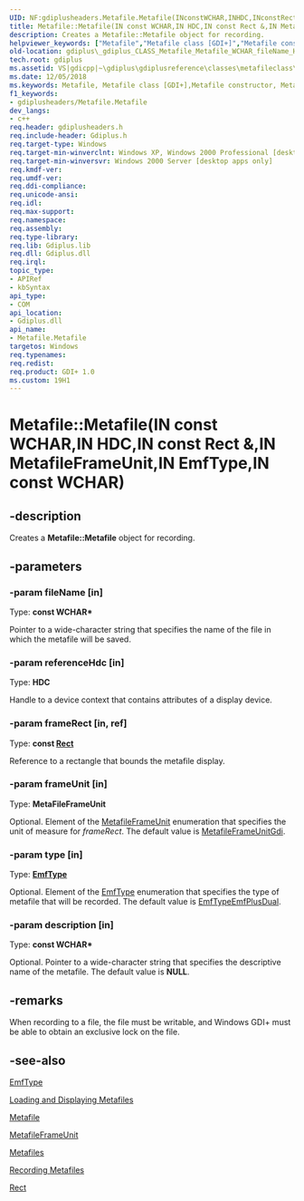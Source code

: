 ```yaml
---
UID: NF:gdiplusheaders.Metafile.Metafile(INconstWCHAR,INHDC,INconstRect&,INMetafileFrameUnit,INEmfType,INconstWCHAR)
title: Metafile::Metafile(IN const WCHAR,IN HDC,IN const Rect &,IN MetafileFrameUnit,IN EmfType,IN const WCHAR) (gdiplusheaders.h)
description: Creates a Metafile::Metafile object for recording.
helpviewer_keywords: ["Metafile","Metafile class [GDI+]","Metafile constructor","Metafile constructor [GDI+]","Metafile constructor [GDI+]","Metafile class","Metafile.Metafile","Metafile.Metafile(IN const WCHAR","IN HDC","IN const Rect &","IN MetafileFrameUnit","IN EmfType","IN const WCHAR)","Metafile.Metafile(const WCHAR*","HDC","const Rect&","MetaFileFrameUnit","EmfType","const WCHAR*)","Metafile::Metafile","Metafile::Metafile(IN const WCHAR","IN HDC","IN const Rect &","IN MetafileFrameUnit","IN EmfType","IN const WCHAR)","_gdiplus_CLASS_Metafile_Metafile_WCHAR_fileName_HDC_referenceHdc_Rect_frameRect_MetafileFrameUnit_fr","gdiplus._gdiplus_CLASS_Metafile_Metafile_WCHAR_fileName_HDC_referenceHdc_Rect_frameRect_MetafileFrameUnit_fr"]
old-location: gdiplus\_gdiplus_CLASS_Metafile_Metafile_WCHAR_fileName_HDC_referenceHdc_Rect_frameRect_MetafileFrameUnit_fr.htm
tech.root: gdiplus
ms.assetid: VS|gdicpp|~\gdiplus\gdiplusreference\classes\metafileclass\metafileconstructors\metafile_42wcharfilename_hdcreferencehdc_rectampf.htm
ms.date: 12/05/2018
ms.keywords: Metafile, Metafile class [GDI+],Metafile constructor, Metafile constructor [GDI+], Metafile constructor [GDI+],Metafile class, Metafile.Metafile, Metafile.Metafile(IN const WCHAR,IN HDC,IN const Rect &,IN MetafileFrameUnit,IN EmfType,IN const WCHAR), Metafile.Metafile(const WCHAR*,HDC,const Rect&,MetaFileFrameUnit,EmfType,const WCHAR*), Metafile::Metafile, Metafile::Metafile(IN const WCHAR,IN HDC,IN const Rect &,IN MetafileFrameUnit,IN EmfType,IN const WCHAR), _gdiplus_CLASS_Metafile_Metafile_WCHAR_fileName_HDC_referenceHdc_Rect_frameRect_MetafileFrameUnit_fr, gdiplus._gdiplus_CLASS_Metafile_Metafile_WCHAR_fileName_HDC_referenceHdc_Rect_frameRect_MetafileFrameUnit_fr
f1_keywords:
- gdiplusheaders/Metafile.Metafile
dev_langs:
- c++
req.header: gdiplusheaders.h
req.include-header: Gdiplus.h
req.target-type: Windows
req.target-min-winverclnt: Windows XP, Windows 2000 Professional [desktop apps only]
req.target-min-winversvr: Windows 2000 Server [desktop apps only]
req.kmdf-ver: 
req.umdf-ver: 
req.ddi-compliance: 
req.unicode-ansi: 
req.idl: 
req.max-support: 
req.namespace: 
req.assembly: 
req.type-library: 
req.lib: Gdiplus.lib
req.dll: Gdiplus.dll
req.irql: 
topic_type:
- APIRef
- kbSyntax
api_type:
- COM
api_location:
- Gdiplus.dll
api_name:
- Metafile.Metafile
targetos: Windows
req.typenames: 
req.redist: 
req.product: GDI+ 1.0
ms.custom: 19H1
---
```


# Metafile::Metafile(IN const WCHAR,IN HDC,IN const Rect &,IN MetafileFrameUnit,IN EmfType,IN const WCHAR)


## -description


Creates a <b>Metafile::Metafile</b> object for recording.


## -parameters




### -param fileName [in]

Type: <b>const WCHAR*</b>

Pointer to a wide-character string that specifies the name of the file in which the metafile will be saved. 


### -param referenceHdc [in]

Type: <b>HDC</b>

Handle to a device context that contains attributes of a display device. 


### -param frameRect [in, ref]

Type: <b>const <a href="https://docs.microsoft.com/windows/desktop/api/gdiplustypes/nl-gdiplustypes-rect">Rect</a></b>

Reference to a rectangle that bounds the metafile display. 


### -param frameUnit [in]

Type: <b>MetaFileFrameUnit</b>

Optional. Element of the <a href="https://docs.microsoft.com/windows/desktop/api/gdiplusenums/ne-gdiplusenums-metafileframeunit">MetafileFrameUnit</a> enumeration that specifies the unit of measure for <i>frameRect</i>. The default value is <a href="https://docs.microsoft.com/windows/desktop/api/gdiplusenums/ne-gdiplusenums-metafileframeunit">MetafileFrameUnitGdi</a>. 


### -param type [in]

Type: <b><a href="https://docs.microsoft.com/windows/desktop/api/gdiplusenums/ne-gdiplusenums-emftype">EmfType</a></b>

Optional. Element of the <a href="https://docs.microsoft.com/windows/desktop/api/gdiplusenums/ne-gdiplusenums-emftype">EmfType</a> enumeration that specifies the type of metafile that will be recorded. The default value is <a href="https://docs.microsoft.com/windows/desktop/api/gdiplusenums/ne-gdiplusenums-metafileframeunit">EmfTypeEmfPlusDual</a>. 


### -param description [in]

Type: <b>const WCHAR*</b>

Optional. Pointer to a wide-character string that specifies the descriptive name of the metafile. The default value is <b>NULL</b>. 


## -remarks



When recording to a file, the file must be writable, and Windows GDI+ must be able to obtain an exclusive lock on the file.




## -see-also




<a href="https://docs.microsoft.com/windows/desktop/api/gdiplusenums/ne-gdiplusenums-emftype">EmfType</a>



<a href="https://docs.microsoft.com/windows/desktop/gdiplus/-gdiplus-loading-and-displaying-metafiles-use">Loading and Displaying Metafiles</a>



<a href="https://docs.microsoft.com/windows/desktop/api/gdiplusheaders/nl-gdiplusheaders-metafile">Metafile</a>



<a href="https://docs.microsoft.com/windows/desktop/api/gdiplusenums/ne-gdiplusenums-metafileframeunit">MetafileFrameUnit</a>



<a href="https://docs.microsoft.com/windows/desktop/gdiplus/-gdiplus-metafiles-about">Metafiles</a>



<a href="https://docs.microsoft.com/windows/desktop/gdiplus/-gdiplus-recording-metafiles-use">Recording Metafiles</a>



<a href="https://docs.microsoft.com/windows/desktop/api/gdiplustypes/nl-gdiplustypes-rect">Rect</a>
 

 

